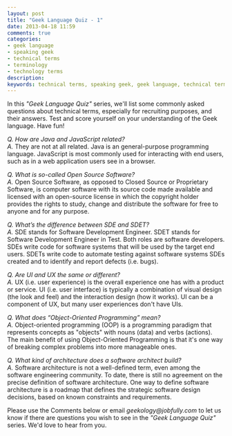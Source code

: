 ```yaml
---
layout: post
title: "Geek Language Quiz - 1"
date: 2013-04-18 11:59
comments: true
categories:
- geek language
- speaking geek
- technical terms
- terminology
- technology terms
description:
keywords: technical terms, speaking geek, geek language, technical terminology, quiz, test, geek language test, technology terms, technical jargon, technology nkowledge
---
```

<p>
In this <em>"Geek Language Quiz"</em> series, we'll list some commonly asked questions about technical terms, especially for recruiting purposes, and their answers.  Test and score yourself on your understanding of the Geek language.  Have fun!
</p>
<!-- More -->
<p>
<em>Q. How are Java and JavaScript related?</em>
</br>
<em>A. </em>They are not at all related.  Java is an general-purpose programming language.  JavaScript is most commonly used for interacting with end users, such as in a web application users see in a browser.
</p>

<p>
<em>Q. What is so-called Open Source Software?</em>
</br>
<em>A. </em>Open Source Software, as opposed to Closed Source or Proprietary Software, is computer software with its source code made available and licensed with an open-source license in which the copyright holder provides the rights to study, change and distribute the software for free to anyone and for any purpose.
</p>

<p>
<em>Q. What’s the difference between SDE and SDET?</em>
</br>
<em>A. </em>
SDE stands for Software Development Engineer.  SDET stands for Software Development Engineer in Test.  Both roles are software developers.  SDEs write code for software systems that will be used by the target end users.  SDETs write code to automate testing against software systems SDEs created and to identify and report defects (i.e. bugs).
</p>

<p>
<em>Q. Are UI and UX the same or different?</em>
</br>
<em>A. </em>
UX (i.e. user experience) is the overall experience one has with a product or service. UI (i.e. user interface) is typically a combination of visual design (the look and feel) and the interaction design (how it works). UI can be a component of UX, but many user experiences don't have UIs.
</p>

<p>
<em>Q. What does “Object-Oriented Programming” mean?</em>
</br>
<em>A. </em>
Object-oriented programming (OOP) is a programming paradigm that represents concepts as "objects" with nouns (data) and verbs (actions).  The main benefit of using Object-Oriented Programming is that it's one way of breaking complex problems into more manageable ones.
</p>

<p>
<em>Q. What kind of architecture does a software architect build?</em>
</br>
<em>A. </em>
Software architecture is not a well-defined term, even among the software engineering community.  To date, there is still no agreement on the precise definition of software architecture.  One way to define software architecture is a roadmap that defines the strategic software design decisions, based on known constraints and requirements.
</p>

<p>
Please use the Comments below or email <em>geekology@jobfully.com</em> to let us know if there are questions you wish to see in the <em>"Geek Language Quiz"</em> series.  We'd love to hear from you.
</p>